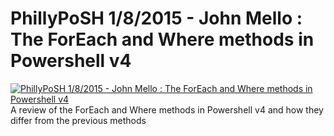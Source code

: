 ﻿# PhillyPoSH 1/8/2015 - John Mello : The ForEach and Where methods in Powershell v4

[![PhillyPoSH 1/8/2015 - John Mello : The ForEach and Where methods in Powershell v4](https://i3.ytimg.com/vi/vc2Ukz2N9WQ/hqdefault.jpg "PhillyPoSH 1/8/2015 - John Mello : The ForEach and Where methods in Powershell v4")](https://www.youtube.com/watch?v=vc2Ukz2N9WQ)
A review of the ForEach and Where methods in Powershell v4 and how they differ from the previous methods



